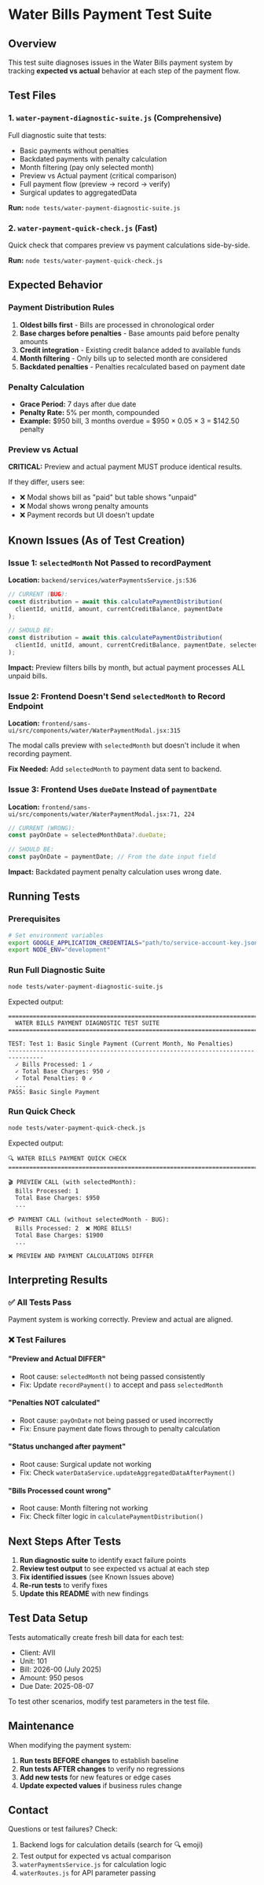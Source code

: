 # Water Bills Payment Test Suite

## Overview

This test suite diagnoses issues in the Water Bills payment system by tracking **expected vs actual** behavior at each step of the payment flow.

## Test Files

### 1. `water-payment-diagnostic-suite.js` (Comprehensive)
Full diagnostic suite that tests:
- Basic payments without penalties
- Backdated payments with penalty calculation
- Month filtering (pay only selected month)
- Preview vs Actual payment (critical comparison)
- Full payment flow (preview → record → verify)
- Surgical updates to aggregatedData

**Run:** `node tests/water-payment-diagnostic-suite.js`

### 2. `water-payment-quick-check.js` (Fast)
Quick check that compares preview vs payment calculations side-by-side.

**Run:** `node tests/water-payment-quick-check.js`

## Expected Behavior

### Payment Distribution Rules
1. **Oldest bills first** - Bills are processed in chronological order
2. **Base charges before penalties** - Base amounts paid before penalty amounts
3. **Credit integration** - Existing credit balance added to available funds
4. **Month filtering** - Only bills up to selected month are considered
5. **Backdated penalties** - Penalties recalculated based on payment date

### Penalty Calculation
- **Grace Period:** 7 days after due date
- **Penalty Rate:** 5% per month, compounded
- **Example:** $950 bill, 3 months overdue = $950 × 0.05 × 3 = $142.50 penalty

### Preview vs Actual
**CRITICAL:** Preview and actual payment MUST produce identical results.

If they differ, users see:
- ❌ Modal shows bill as "paid" but table shows "unpaid"
- ❌ Modal shows wrong penalty amounts
- ❌ Payment records but UI doesn't update

## Known Issues (As of Test Creation)

### Issue 1: `selectedMonth` Not Passed to recordPayment
**Location:** `backend/services/waterPaymentsService.js:536`

```javascript
// CURRENT (BUG):
const distribution = await this.calculatePaymentDistribution(
  clientId, unitId, amount, currentCreditBalance, paymentDate
);

// SHOULD BE:
const distribution = await this.calculatePaymentDistribution(
  clientId, unitId, amount, currentCreditBalance, paymentDate, selectedMonth
);
```

**Impact:** Preview filters bills by month, but actual payment processes ALL unpaid bills.

### Issue 2: Frontend Doesn't Send `selectedMonth` to Record Endpoint
**Location:** `frontend/sams-ui/src/components/water/WaterPaymentModal.jsx:315`

The modal calls preview with `selectedMonth` but doesn't include it when recording payment.

**Fix Needed:** Add `selectedMonth` to payment data sent to backend.

### Issue 3: Frontend Uses `dueDate` Instead of `paymentDate`
**Location:** `frontend/sams-ui/src/components/water/WaterPaymentModal.jsx:71, 224`

```javascript
// CURRENT (WRONG):
const payOnDate = selectedMonthData?.dueDate;

// SHOULD BE:
const payOnDate = paymentDate; // From the date input field
```

**Impact:** Backdated payment penalty calculation uses wrong date.

## Running Tests

### Prerequisites
```bash
# Set environment variables
export GOOGLE_APPLICATION_CREDENTIALS="path/to/service-account-key.json"
export NODE_ENV="development"
```

### Run Full Diagnostic Suite
```bash
node tests/water-payment-diagnostic-suite.js
```

Expected output:
```
================================================================================
  WATER BILLS PAYMENT DIAGNOSTIC TEST SUITE
================================================================================

TEST: Test 1: Basic Single Payment (Current Month, No Penalties)
--------------------------------------------------------------------------------
  ✓ Bills Processed: 1 ✓
  ✓ Total Base Charges: 950 ✓
  ✓ Total Penalties: 0 ✓
  ...
PASS: Basic Single Payment
```

### Run Quick Check
```bash
node tests/water-payment-quick-check.js
```

Expected output:
```
🔍 WATER BILLS PAYMENT QUICK CHECK
================================================================================

🎬 PREVIEW CALL (with selectedMonth):
  Bills Processed: 1
  Total Base Charges: $950
  ...

💳 PAYMENT CALL (without selectedMonth - BUG):
  Bills Processed: 2  ❌ MORE BILLS!
  Total Base Charges: $1900
  ...

❌ PREVIEW AND PAYMENT CALCULATIONS DIFFER
```

## Interpreting Results

### ✅ All Tests Pass
Payment system is working correctly. Preview and actual are aligned.

### ❌ Test Failures

#### "Preview and Actual DIFFER"
- Root cause: `selectedMonth` not being passed consistently
- Fix: Update `recordPayment()` to accept and pass `selectedMonth`

#### "Penalties NOT calculated"
- Root cause: `payOnDate` not being passed or used incorrectly
- Fix: Ensure payment date flows through to penalty calculation

#### "Status unchanged after payment"
- Root cause: Surgical update not working
- Fix: Check `waterDataService.updateAggregatedDataAfterPayment()`

#### "Bills Processed count wrong"
- Root cause: Month filtering not working
- Fix: Check filter logic in `calculatePaymentDistribution()`

## Next Steps After Tests

1. **Run diagnostic suite** to identify exact failure points
2. **Review test output** to see expected vs actual at each step
3. **Fix identified issues** (see Known Issues above)
4. **Re-run tests** to verify fixes
5. **Update this README** with new findings

## Test Data Setup

Tests automatically create fresh bill data for each test:
- Client: AVII
- Unit: 101
- Bill: 2026-00 (July 2025)
- Amount: 950 pesos
- Due Date: 2025-08-07

To test other scenarios, modify test parameters in the test file.

## Maintenance

When modifying the payment system:
1. **Run tests BEFORE changes** to establish baseline
2. **Run tests AFTER changes** to verify no regressions
3. **Add new tests** for new features or edge cases
4. **Update expected values** if business rules change

## Contact

Questions or test failures? Check:
1. Backend logs for calculation details (search for 🔍 emoji)
2. Test output for expected vs actual comparison
3. `waterPaymentsService.js` for calculation logic
4. `waterRoutes.js` for API parameter passing

